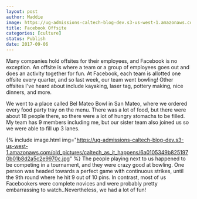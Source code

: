 ```yaml
---
layout: post
author: Maddie
image: https://ug-admissions-caltech-blog-dev.s3-us-west-1.amazonaws.com/old_pictures/caltech_as_it_happens/6a0105349b8251970b01bb09be92ab970d.jpg
title: Facebook Offsite
categories: [culture]
status: Publish
date: 2017-09-06
---
```


Many companies hold offsites for their employees, and Facebook is no exception. An offsite is where a team or a group of employees goes out and does an activity together for fun. At Facebook, each team is allotted one offsite every quarter, and so last week, our team went bowling! Other offsites I've heard about include kayaking, laser tag, pottery making, nice dinners, and more.

We went to a place called Bel Mateo Bowl in San Mateo, where we ordered every food party tray on the menu. There was a lot of food, but there were about 18 people there, so there were a lot of hungry stomachs to be filled. My team has 9 members including me, but our sister team also joined us so we were able to fill up 3 lanes.


{% include image.html img="https://ug-admissions-caltech-blog-dev.s3-us-west-1.amazonaws.com/old_pictures/caltech_as_it_happens/6a0105349b8251970b01b8d2a5c2e9970c.jpg" %}
The people playing next to us happened to be competing in a tournament, and they were crazy good at bowling. One person was headed towards a perfect game with continuous strikes, until the 9th round where he hit 9 out of 10 pins. In contrast, most of us Facebookers were complete novices and were probably pretty embarrassing to watch..Nevertheless, we had a lot of fun!
